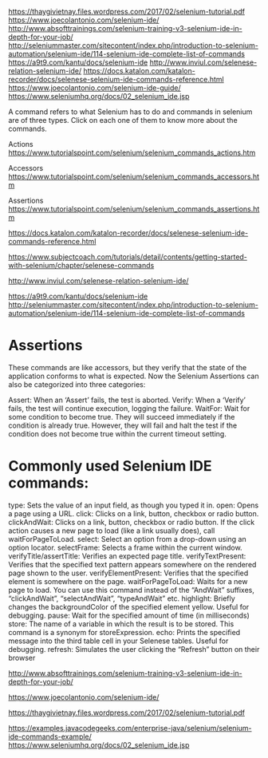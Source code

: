 
https://thaygivietnay.files.wordpress.com/2017/02/selenium-tutorial.pdf
https://www.joecolantonio.com/selenium-ide/
http://www.absofttrainings.com/selenium-training-v3-selenium-ide-in-depth-for-your-job/
http://seleniummaster.com/sitecontent/index.php/introduction-to-selenium-automation/selenium-ide/114-selenium-ide-complete-list-of-commands
https://a9t9.com/kantu/docs/selenium-ide
http://www.inviul.com/selenese-relation-selenium-ide/
https://docs.katalon.com/katalon-recorder/docs/selenese-selenium-ide-commands-reference.html
https://www.joecolantonio.com/selenium-ide-guide/
https://www.seleniumhq.org/docs/02_selenium_ide.jsp


A command refers to what Selenium has to do and commands in selenium are of three types. Click on each one of them to know more about the commands.

Actions https://www.tutorialspoint.com/selenium/selenium_commands_actions.htm

Accessors https://www.tutorialspoint.com/selenium/selenium_commands_accessors.htm

Assertions  https://www.tutorialspoint.com/selenium/selenium_commands_assertions.htm


https://docs.katalon.com/katalon-recorder/docs/selenese-selenium-ide-commands-reference.html

https://www.subjectcoach.com/tutorials/detail/contents/getting-started-with-selenium/chapter/selenese-commands

http://www.inviul.com/selenese-relation-selenium-ide/

https://a9t9.com/kantu/docs/selenium-ide
http://seleniummaster.com/sitecontent/index.php/introduction-to-selenium-automation/selenium-ide/114-selenium-ide-complete-list-of-commands
# Assertions
These commands are like accessors, but they verify that the state of the application conforms to what is expected.
Now the Selenium Assertions can also be categorized into three categories:

Assert: When an ‘Assert’ fails, the test is aborted.
Verify: When a ‘Verify’ fails, the test will continue execution, logging the failure.
WaitFor: Wait for some condition to become true. They will succeed immediately if the condition is already true. However, they will fail and halt the test if the condition does not become true within the current timeout setting.
 

# Commonly used Selenium IDE commands:
type: Sets the value of an input field, as though you typed it in.
open: Opens a page using a URL.
click: Clicks on a link, button, checkbox or radio button.
clickAndWait: Clicks on a link, button, checkbox or radio button. If the click action causes a new page to load (like a link usually does), call waitForPageToLoad.
select: Select an option from a drop-down using an option locator.
selectFrame: Selects a frame within the current window.
verifyTitle/assertTitle: Verifies an expected page title.
verifyTextPresent: Verifies that the specified text pattern appears somewhere on the rendered page shown to the user.
verifyElementPresent: Verifies that the specified element is somewhere on the page.
waitForPageToLoad: Waits for a new page to load. You can use this command instead of the “AndWait” suffixes, “clickAndWait”, “selectAndWait”, “typeAndWait” etc.
highlight: Briefly changes the backgroundColor of the specified element yellow. Useful for debugging.
pause: Wait for the specified amount of time (in milliseconds)
store: The name of a variable in which the result is to be stored. This command is a synonym for storeExpression.
echo: Prints the specified message into the third table cell in your Selenese tables. Useful for debugging.
refresh: Simulates the user clicking the “Refresh” button on their browser


http://www.absofttrainings.com/selenium-training-v3-selenium-ide-in-depth-for-your-job/

https://www.joecolantonio.com/selenium-ide/

https://thaygivietnay.files.wordpress.com/2017/02/selenium-tutorial.pdf

https://examples.javacodegeeks.com/enterprise-java/selenium/selenium-ide-commands-example/
https://www.seleniumhq.org/docs/02_selenium_ide.jsp
